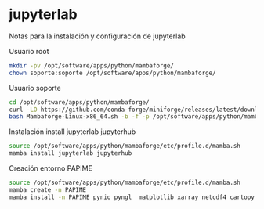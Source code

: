 # jupyterlab
Notas para la instalación y configuración de jupyterlab



Usuario root
~~~bash
mkdir -pv /opt/software/apps/python/mambaforge/
chown soporte:soporte /opt/software/apps/python/mambaforge/
~~~

Usuario soporte
~~~bash 
cd /opt/software/apps/python/mambaforge/
curl -LO https://github.com/conda-forge/miniforge/releases/latest/download/Mambaforge-Linux-x86_64.sh
bash Mambaforge-Linux-x86_64.sh -b -f -p /opt/software/apps/python/mambaforge
~~~

Instalación install jupyterlab jupyterhub
~~~bash
source /opt/software/apps/python/mambaforge/etc/profile.d/mamba.sh
mamba install jupyterlab jupyterhub
~~~


Creación entorno PAPIME
~~~bash
source /opt/software/apps/python/mambaforge/etc/profile.d/mamba.sh
mamba create -n PAPIME 
mamba install -n PAPIME pynio pyngl  matplotlib xarray netcdf4 cartopy plotly scipy pandas
~~~



